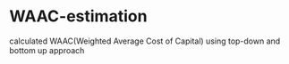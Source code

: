 # WAAC-estimation
calculated WAAC(Weighted Average Cost of Capital) using top-down and bottom up approach
